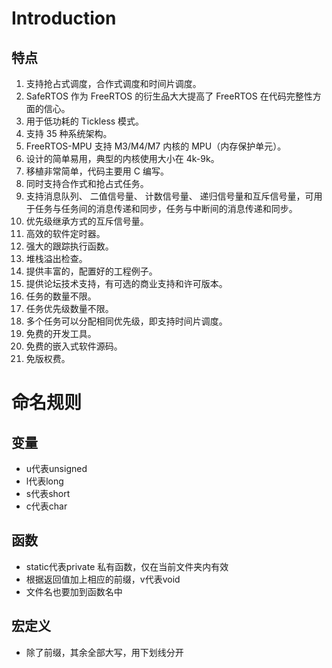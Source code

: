 # Introduction
## 特点
1. 支持抢占式调度，合作式调度和时间片调度。
2. SafeRTOS 作为 FreeRTOS 的衍生品大大提高了 FreeRTOS 在代码完整性方面的信心。
3. 用于低功耗的 Tickless 模式。
4. 支持 35 种系统架构。
5. FreeRTOS-MPU 支持 M3/M4/M7 内核的 MPU（内存保护单元）。
6. 设计的简单易用，典型的内核使用大小在 4k-9k。
7. 移植非常简单，代码主要用 C 编写。
8. 同时支持合作式和抢占式任务。
9. 支持消息队列、 二值信号量、 计数信号量、 递归信号量和互斥信号量，可用于任务与任务间的消息传递和同步，任务与中断间的消息传递和同步。
10. 优先级继承方式的互斥信号量。
11. 高效的软件定时器。
12. 强大的跟踪执行函数。
13. 堆栈溢出检查。
14. 提供丰富的，配置好的工程例子。
15. 提供论坛技术支持，有可选的商业支持和许可版本。
16. 任务的数量不限。
17. 任务优先级数量不限。
18. 多个任务可以分配相同优先级，即支持时间片调度。
19. 免费的开发工具。
20. 免费的嵌入式软件源码。
21. 免版权费。

# 命名规则
## 变量
- u代表unsigned
- l代表long
- s代表short
- c代表char
## 函数
- static代表private 私有函数，仅在当前文件夹内有效
- 根据返回值加上相应的前缀，v代表void
- 文件名也要加到函数名中
## 宏定义
- 除了前缀，其余全部大写，用下划线分开